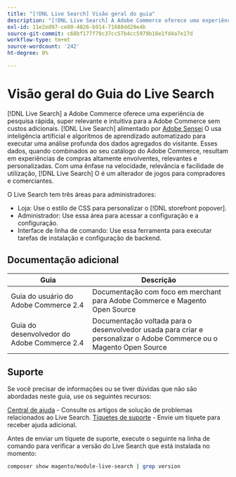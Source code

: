 ```yaml
---
title: "[!DNL Live Search] Visão geral do guia"
description: "[!DNL Live Search] A Adobe Commerce oferece uma experiência de pesquisa rápida, superrelevante e intuitiva."
exl-id: 11e2ed97-ce80-4826-b914-71688dd29e4b
source-git-commit: c68bf177f79c37cc57b4cc5979b18e1fd4a7e17d
workflow-type: tm+mt
source-wordcount: '242'
ht-degree: 0%

---
```


# Visão geral do Guia do Live Search

[!DNL Live Search] a Adobe Commerce oferece uma experiência de pesquisa rápida, super relevante e intuitiva para a Adobe Commerce sem custos adicionais. [!DNL Live Search] alimentado por [Adobe Sensei](https://www.adobe.com/sensei.html) O usa inteligência artificial e algoritmos de aprendizado automatizado para executar uma análise profunda dos dados agregados do visitante. Esses dados, quando combinados ao seu catálogo do Adobe Commerce, resultam em experiências de compras altamente envolventes, relevantes e personalizadas. Com uma ênfase na velocidade, relevância e facilidade de utilização, [!DNL Live Search] O é um alterador de jogos para compradores e comerciantes.

O Live Search tem três áreas para administradores:

* Loja: Use o estilo de CSS para personalizar o [!DNL storefront popover].
* Administrador: Use essa área para acessar a configuração e a configuração.
* Interface de linha de comando: Use essa ferramenta para executar tarefas de instalação e configuração de backend.

## Documentação adicional

| Guia | Descrição |
|--- |--- |
| Guia do usuário do Adobe Commerce 2.4 | Documentação com foco em merchant para Adobe Commerce e Magento Open Source |
| Guia do desenvolvedor do Adobe Commerce 2.4 | Documentação voltada para o desenvolvedor usada para criar e personalizar o Adobe Commerce ou o Magento Open Source |

## Suporte

Se você precisar de informações ou se tiver dúvidas que não são abordadas neste guia, use os seguintes recursos:

[Central de ajuda](https://experienceleague.adobe.com/docs/commerce-knowledge-base/kb/help-center-guide/magento-help-center-user-guide.html#submit-ticket) - Consulte os artigos de solução de problemas relacionados ao Live Search.
[Tíquetes de suporte](https://experienceleague.adobe.com/docs/commerce-knowledge-base/kb/help-center-guide/magento-help-center-user-guide.html#submit-ticket) - Envie um tíquete para receber ajuda adicional.

Antes de enviar um tíquete de suporte, execute o seguinte na linha de comando para verificar a versão do Live Search que está instalada no momento:

```bash
composer show magento/module-live-search | grep version
```
